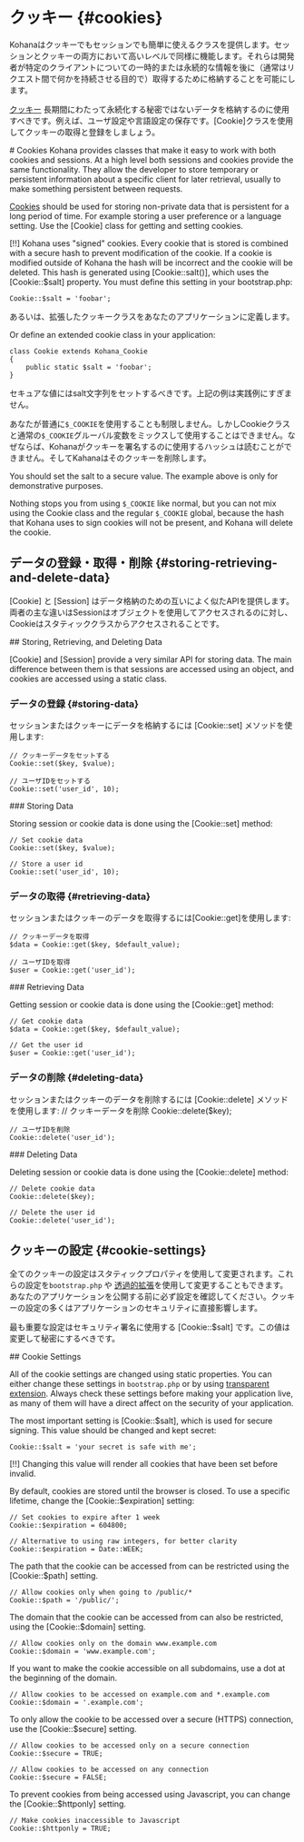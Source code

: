 # クッキー {#cookies}

Kohanaはクッキーでもセッションでも簡単に使えるクラスを提供します。セッションとクッキーの両方において高いレベルで同様に機能します。それらは開発者が特定のクライアントについての一時的または永続的な情報を後に（通常はリクエスト間で何かを持続させる目的で）取得するために格納することを可能にします。

[クッキー](http://en.wikipedia.org/wiki/HTTP_cookie) 長期間にわたって永続化する秘密ではないデータを格納するのに使用すべきです。例えば、ユーザ設定や言語設定の保存です。[Cookie]クラスを使用してクッキーの取得と登録をしましょう。

<div class="original-doc">
# Cookies
Kohana provides classes that make it easy to work with both cookies and sessions. At a high level both sessions and cookies provide the same functionality. They allow the developer to store temporary or persistent information about a specific client for later retrieval, usually to make something persistent between requests.

[Cookies](http://en.wikipedia.org/wiki/HTTP_cookie) should be used for storing non-private data that is persistent for a long period of time. For example storing a user preference or a language setting. Use the [Cookie] class for getting and setting cookies.

[!!] Kohana uses "signed" cookies. Every cookie that is stored is combined with a secure hash to prevent modification of the cookie.  If a cookie is modified outside of Kohana the hash will be incorrect and the cookie will be deleted.  This hash is generated using [Cookie::salt()], which uses the [Cookie::$salt] property. You must define this setting in your bootstrap.php:
</div>

	Cookie::$salt = 'foobar';

あるいは、拡張したクッキークラスをあなたのアプリケーションに定義します。
<div class="original-doc">
Or define an extended cookie class in your application:
</div>

	class Cookie extends Kohana_Cookie
	{
		public static $salt = 'foobar';
	}

セキュアな値にはsalt文字列をセットするべきです。上記の例は実践例にすぎません。

あなたが普通に`$_COOKIE`を使用することも制限しません。しかしCookieクラスと通常の`$_COOKIE`グルーバル変数をミックスして使用することはできません。なぜならば、Kohanaがクッキーを署名するのに使用するハッシュは読むことができません。そしてKahanaはそのクッキーを削除します。

<div class="original-doc">
You should set the salt to a secure value. The example above is only for demonstrative purposes.

Nothing stops you from using `$_COOKIE` like normal, but you can not mix using the Cookie class and the regular `$_COOKIE` global, because the hash that Kohana uses to sign cookies will not be present, and Kohana will delete the cookie.
</div>


## データの登録・取得・削除 {#storing-retrieving-and-delete-data}
[Cookie] と [Session] はデータ格納のための互いによく似たAPIを提供します。両者の主な違いはSessionはオブジェクトを使用してアクセスされるのに対し、Cookieはスタティッククラスからアクセスされることです。

<div class="original-doc">
## Storing, Retrieving, and Deleting Data

[Cookie] and [Session] provide a very similar API for storing data. The main difference between them is that sessions are accessed using an object, and cookies are accessed using a static class.
</div>


### データの登録 {#storing-data}

セッションまたはクッキーにデータを格納するには [Cookie::set] メソッドを使用します:

    // クッキーデータをセットする
    Cookie::set($key, $value);

    // ユーザIDをセットする
    Cookie::set('user_id', 10);


<div class="original-doc">
### Storing Data

Storing session or cookie data is done using the [Cookie::set] method:

    // Set cookie data
    Cookie::set($key, $value);

    // Store a user id
    Cookie::set('user_id', 10);

</div>

### データの取得 {#retrieving-data}

セッションまたはクッキーのデータを取得するには[Cookie::get]を使用します:

    // クッキーデータを取得
    $data = Cookie::get($key, $default_value);

    // ユーザIDを取得
    $user = Cookie::get('user_id');


<div class="original-doc">
### Retrieving Data

Getting session or cookie data is done using the [Cookie::get] method:

    // Get cookie data
    $data = Cookie::get($key, $default_value);

    // Get the user id
    $user = Cookie::get('user_id');

</div>

### データの削除 {#deleting-data}

セッションまたはクッキーのデータを削除するには [Cookie::delete] メソッドを使用します:
    // クッキーデータを削除
    Cookie::delete($key);

    // ユーザIDを削除
    Cookie::delete('user_id');

<div class="original-doc">
### Deleting Data

Deleting session or cookie data is done using the [Cookie::delete] method:
    
    // Delete cookie data
    Cookie::delete($key);

    // Delete the user id
    Cookie::delete('user_id');

</div>

## クッキーの設定 {#cookie-settings}
全てのクッキーの設定はスタティックプロパティを使用して変更されます。これらの設定を`bootstrap.php` や [透過的拡張](extension)を使用して変更することもできます。あなたのアプリケーションを公開する前に必ず設定を確認してください。クッキーの設定の多くはアプリケーションのセキュリティに直接影響します。

最も重要な設定はセキュリティ署名に使用する [Cookie::$salt] です。この値は変更して秘密にするべきです。

<div class="original-doc">
## Cookie Settings

All of the cookie settings are changed using static properties. You can either change these settings in `bootstrap.php` or by using [transparent extension](extension).  Always check these settings before making your application live, as many of them will have a direct affect on the security of your application.

The most important setting is [Cookie::$salt], which is used for secure signing. This value should be changed and kept secret:
</div>

    Cookie::$salt = 'your secret is safe with me';

[!!] Changing this value will render all cookies that have been set before invalid.

By default, cookies are stored until the browser is closed. To use a specific lifetime, change the [Cookie::$expiration] setting:

    // Set cookies to expire after 1 week
    Cookie::$expiration = 604800;

    // Alternative to using raw integers, for better clarity
    Cookie::$expiration = Date::WEEK;

The path that the cookie can be accessed from can be restricted using the [Cookie::$path] setting.

    // Allow cookies only when going to /public/*
    Cookie::$path = '/public/';

The domain that the cookie can be accessed from can also be restricted, using the [Cookie::$domain] setting.

    // Allow cookies only on the domain www.example.com
    Cookie::$domain = 'www.example.com';

If you want to make the cookie accessible on all subdomains, use a dot at the beginning of the domain.

    // Allow cookies to be accessed on example.com and *.example.com
    Cookie::$domain = '.example.com';

To only allow the cookie to be accessed over a secure (HTTPS) connection, use the [Cookie::$secure] setting.

    // Allow cookies to be accessed only on a secure connection
    Cookie::$secure = TRUE;
    
    // Allow cookies to be accessed on any connection
    Cookie::$secure = FALSE;

To prevent cookies from being accessed using Javascript, you can change the [Cookie::$httponly] setting.

    // Make cookies inaccessible to Javascript
    Cookie::$httponly = TRUE;